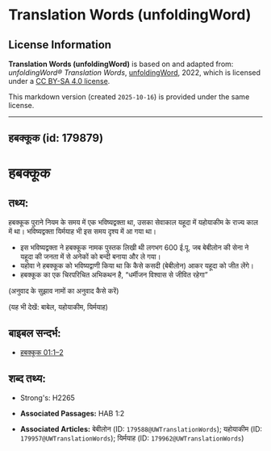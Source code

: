 # Translation Words (unfoldingWord)

## License Information

**Translation Words (unfoldingWord)** is based on and adapted from: _unfoldingWord® Translation Words_, [unfoldingWord](https://unfoldingword.org/utw), 2022, which is licensed under a [CC BY-SA 4.0 license](https://creativecommons.org/licenses/by-sa/4.0/legalcode.en).

This markdown version (created `2025-10-16`) is provided under the same license.



--------------------------------

## हबक्कूक (id: 179879)

हबक्कूक
=======

तथ्य:
-----

हबक्कूक पुराने नियम के समय में एक भविष्यद्वक्ता था, उसका सेवाकाल यहूदा में यहोयाकीम के राज्य काल में था। भविष्यद्वक्ता यिर्मयाह भी इस समय दृश्य में आ गया था।

* इस भविष्यद्वक्ता ने हबक्कूक नामक पुस्तक लिखी थी लगभग 600 ई.पू. जब बेबीलोन की सेना ने यहूदा की जनता में से अनेकों को बन्दी बनाया और ले गया।
* यहोवा ने हबक्कूक को भविष्यद्वाणी किया था कि कैसे कसदी (बेबीलोन) आकर यहूदा को जीत लेंगे।
* हबक्कूक का एक चिरपरिचित अभिकथन है, “धर्मीजन विश्वास से जीवित रहेगा”

(अनुवाद के सुझाव नामों का अनुवाद कैसे करें)

(यह भी देखें: बाबेल, यहोयाकीम, यिर्मयाह)

बाइबल सन्दर्भ:
--------------

* [हबक्कूक 01:1–2](https://ref.ly/Hab1:1-Hab1:2)

शब्द तथ्य:
----------

* Strong's: H2265

* **Associated Passages:** HAB 1:2
* **Associated Articles:** बेबीलोन (ID: `179588@UWTranslationWords`); यहोयाकीम (ID: `179957@UWTranslationWords`); यिर्मयाह (ID: `179962@UWTranslationWords`)

